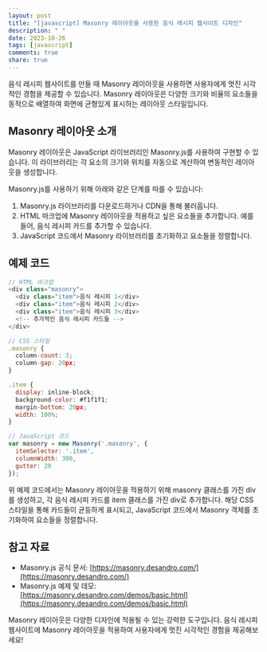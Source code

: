 ```yaml
---
layout: post
title: "[javascript] Masonry 레이아웃을 사용한 음식 레시피 웹사이트 디자인"
description: " "
date: 2023-10-26
tags: [javascript]
comments: true
share: true
---
```


음식 레시피 웹사이트를 만들 때 Masonry 레이아웃을 사용하면 사용자에게 멋진 시각적인 경험을 제공할 수 있습니다. Masonry 레이아웃은 다양한 크기와 비율의 요소들을 동적으로 배열하여 화면에 균형있게 표시하는 레이아웃 스타일입니다.

## Masonry 레이아웃 소개

Masonry 레이아웃은 JavaScript 라이브러리인 Masonry.js를 사용하여 구현할 수 있습니다. 이 라이브러리는 각 요소의 크기와 위치를 자동으로 계산하여 변동적인 레이아웃을 생성합니다.

Masonry.js를 사용하기 위해 아래와 같은 단계를 따를 수 있습니다:

1. Masonry.js 라이브러리를 다운로드하거나 CDN을 통해 불러옵니다.
2. HTML 마크업에 Masonry 레이아웃을 적용하고 싶은 요소들을 추가합니다. 예를 들어, 음식 레시피 카드를 추가할 수 있습니다.
3. JavaScript 코드에서 Masonry 라이브러리를 초기화하고 요소들을 정렬합니다.

## 예제 코드

```javascript
// HTML 마크업
<div class="masonry">
  <div class="item">음식 레시피 1</div>
  <div class="item">음식 레시피 2</div>
  <div class="item">음식 레시피 3</div>
  <!-- 추가적인 음식 레시피 카드들 -->
</div>

// CSS 스타일
.masonry {
  column-count: 3;
  column-gap: 20px;
}

.item {
  display: inline-block;
  background-color: #f1f1f1;
  margin-bottom: 20px;
  width: 100%;
}

// JavaScript 코드
var masonry = new Masonry('.masonry', {
  itemSelector: '.item',
  columnWidth: 300,
  gutter: 20
});
```

위 예제 코드에서는 Masonry 레이아웃을 적용하기 위해 masonry 클래스를 가진 div를 생성하고, 각 음식 레시피 카드를 item 클래스를 가진 div로 추가합니다. 해당 CSS 스타일을 통해 카드들이 균등하게 표시되고, JavaScript 코드에서 Masonry 객체를 초기화하여 요소들을 정렬합니다.

## 참고 자료

- Masonry.js 공식 문서: [https://masonry.desandro.com/](https://masonry.desandro.com/)
- Masonry.js 예제 및 데모: [https://masonry.desandro.com/demos/basic.html](https://masonry.desandro.com/demos/basic.html)

Masonry 레이아웃은 다양한 디자인에 적용될 수 있는 강력한 도구입니다. 음식 레시피 웹사이트에 Masonry 레이아웃을 적용하여 사용자에게 멋진 시각적인 경험을 제공해보세요!